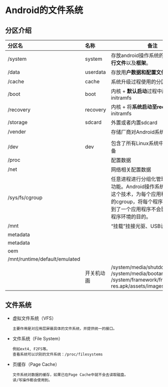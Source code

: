 # Android的文件系统

## 分区介绍

| 分区名                        | 名称       | 备注                                                         |
| :---------------------------- | :--------- | ------------------------------------------------------------ |
| /system                       | system     | 存放android操作系统的**二进制可执行文件**以及**框架**。      |
| /data                         | userdata   | 存放用**户数据和配置文件**                                   |
| /cache                        | cache      | 系统升级过程使用的分区或recovery                             |
| /boot                         | boot       | 内核 + **默认启动**过程中所需要的initramfs                   |
| /recovery                     | recovery   | 内核 + 将**系统启动至recovery模式**的initramfs               |
| /storage                      | sdcard     | 外置或者内置sdcard                                           |
| /vender                       |            | 存储厂商对Android系统的修改                                  |
|                               |            |                                                              |
| /dev                          | dev        | 包含了所有Linux系统中使用的外部设备                          |
| /proc                         |            | 配置数据                                                     |
| /net                          |            | 网络相关配置数据                                             |
| /sys/fs/cgroup                |            | 任意进程进行分组化管理的Linux内核功能。Android操作系统也就凭借着这个技术，为每个应用程序分配不同的cgroup，将每个程序进行隔离，达到了一个应用程序不会影响其他应用程序环境的目的。 |
| /mnt                          |            | “挂载”挂接光驱、USB设备的目录                                |
| metadata                      |            |                                                              |
| metadata                      |            |                                                              |
| oem                           |            |                                                              |
| /mnt/runtime/default/emulated |            |                                                              |
|                               | 开关机动画 | /system/media/shutdownanimation<br />/system/media/bootanimation.zip<br />/system/framework/framework-res.apk/assets/images |





## 文件系统

- 虚拟文件系统（VFS）

  ```
  主要作用是对应用层屏蔽具体的文件系统，并提供统一的接口。
  ```

- 文件系统（File System）

  ```
  例如ext4, F2FS等。
  查看系统可以识别的文件系统：/proc/filesystems
  ```

- 页缓存（Page Cache）

  ```
  文件系统对数据的缓存，如果已在Page Cache中就不会去读取磁盘。
  读/写操作都会使用到。
  ```

  